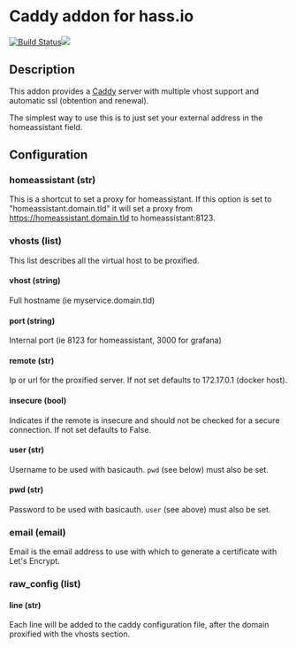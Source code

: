 # Caddy addon for hass.io
[![Build Status](https://travis-ci.org/Taapie/hassio-addons.svg?branch=master)](https://travis-ci.org/Taapie/hassio-addons)[![](https://images.microbadger.com/badges/version/Taapie/armhf-caddy.svg)](https://microbadger.com/images/Taapie/armhf-caddy "Get your own version badge on microbadger.com")

## Description

This addon provides a [Caddy](https://caddyserver.com/) server with multiple vhost support and automatic ssl (obtention and renewal). 

The simplest way to use this is to just set your external address in the homeassistant field.

## Configuration
### homeassistant (str)

This is a shortcut to set a proxy for homeassistant. If this option is set to "homeassistant.domain.tld" it will set a proxy from https://homeassistant.domain.tld to homeassistant:8123.

### vhosts (list)

This list describes all the virtual host to be proxified.

#### vhost (string)

Full hostname (ie myservice.domain.tld)

#### port (string)

Internal port (ie 8123 for homeassistant, 3000 for grafana)

#### remote (str)

Ip or url for the proxified server. If not set defaults to 172.17.0.1 (docker host).

#### insecure (bool)

Indicates if the remote is insecure and should not be checked for a secure connection. If not set defaults to False.

#### user (str)

Username to be used with basicauth. `pwd` (see below) must also be set.

#### pwd (str)

Password to be used with basicauth. `user` (see above) must also be set.


### email (email)

Email is the email address to use with which to generate a certificate with Let's Encrypt.

### raw_config (list)

#### line (str)
Each line will be added to the caddy configuration file, after the domain proxified with the vhosts section.
